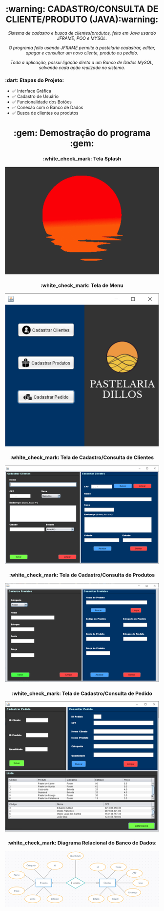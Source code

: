  <h1 align= "center">:warning: CADASTRO/CONSULTA DE CLIENTE/PRODUTO (JAVA):warning: </h1> 
<p align= "center"><i>Sistema de cadastro e busca de clientes/produtos, feito em Java usando JFRAME, POO e MYSQL.</p></i>
<p align="center"><i>O programa feito usando JFRAME permite à pastelaria cadastrar, editar, apagar e consultar um novo cliente, produto ou pedido.</p></i>
<p align="center"><i>Toda a aplicação, possui ligação direta a um Banco de Dados MySQL, salvando cada ação realizada no sistema.</p></i>



<h3>:dart: Etapas do Projeto:</h3> 

- :white_check_mark: Interface Gráfica
- :white_check_mark: Cadastro de Usuário
- :white_check_mark: Funcionalidade dos Botões
- :white_check_mark: Conexão com o Banco de Dados
- :white_check_mark: Busca de clientes ou produtos 
<h1 align= "center">:gem: Demostração do programa :gem:</h1>

<h3 align="center">:white_check_mark: Tela Splash</h3>

<p align ="center">
<img src ="images/new_carregamento.PNG"</>


<h3 align="center">:white_check_mark: Tela de Menu</h3>

<p align ="center">
<img src ="images/new_menu.PNG"</>



<h3 align="center">:white_check_mark: Tela de Cadastro/Consulta de Clientes</h3>



<p align ="center">
 <img src ="images/new_cliente.PNG"</>


<h3 align="center">:white_check_mark: Tela de Cadastro/Consulta de Produtos
 

<p align ="center">
  <img src ="images/new_produto.PNG"</>

<h3 align="center">:white_check_mark: Tela de Cadastro/Consulta de Pedido
 <p align ="center">
  <img src ="images/new_pedidos.PNG"</>
  
<h3 align="center">:white_check_mark: Diagrama Relacional do Banco de Dados:</h3> 
<p align ="center">
  <img src ="Diagramas/BancoDeDados.PNG"</>
